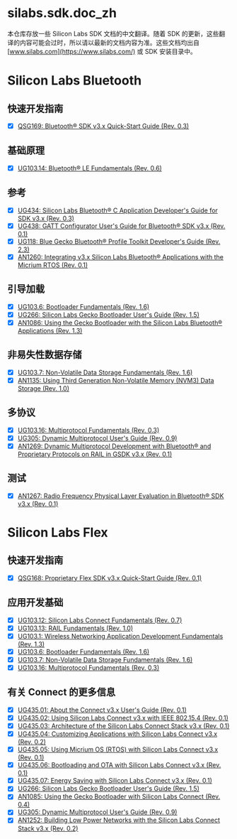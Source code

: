 # silabs.sdk.doc_zh

本仓库存放一些 Silicon Labs SDK 文档的中文翻译。随着 SDK 的更新，这些翻译的内容可能会过时，所以请以最新的文档内容为准。这些文档均出自 [www.silabs.com](https://www.silabs.com/) 或 SDK 安装目录中。

# Silicon Labs Bluetooth

## 快速开发指南

* [x] [QSG169: Bluetooth® SDK v3.x Quick-Start Guide (Rev. 0.3)](docs/QSG169%20Bluetooth%20SDK%20v3.x%20Quick-Start%20Guide.md)

## 基础原理

* [x] [UG103.14: Bluetooth® LE Fundamentals (Rev. 0.6)](docs/UG103.14%20Bluetooth%20LE%20Fundamentals.md)

## 参考

* [x] [UG434: Silicon Labs Bluetooth® C Application Developer's Guide for SDK v3.x (Rev. 0.3)](docs/UG434%20Silicon%20Labs%20Bluetooth%20C%20Application%20Developer's%20Guide%20for%20SDK%20v3.x.md)
* [x] [UG438: GATT Configurator User's Guide for Bluetooth® SDK v3.x (Rev. 0.1)](./docs/UG438%20GATT%20Configurator%20User's%20Guide%20for%20Bluetooth%20SDK%20v3.x.md)
* [x] [UG118: Blue Gecko Bluetooth® Profile Toolkit Developer's Guide (Rev. 2.3)](docs/UG118%20Blue%20Gecko%20Bluetooth%20Profile%20Toolkit%20Developer's%20Guide.md)
* [x] [AN1260: Integrating v3.x Silicon Labs Bluetooth® Applications with the Micrium RTOS (Rev. 0.1)](docs/AN1260%20Integrating%20v3.x%20Silicon%20Labs%20Bluetooth%20Applications%20with%20the%20Micrium%20RTOS.md)

## 引导加载

* [x] [UG103.6: Bootloader Fundamentals (Rev. 1.6)](./docs/UG103.6%20Bootloader%20Fundamentals.md)
* [x] [UG266: Silicon Labs Gecko Bootloader User's Guide (Rev. 1.5)](docs/UG266%20Silicon%20Labs%20Gecko%20Bootloader%20User's%20Guide.md)
* [x] [AN1086: Using the Gecko Bootloader with the Silicon Labs Bluetooth® Applications (Rev. 1.3)](docs/AN1086%20Using%20the%20Gecko%20Bootloader%20with%20the%20Silicon%20Labs%20Bluetooth%20Applications.md)

## 非易失性数据存储

* [x] [UG103.7: Non-Volatile Data Storage Fundamentals (Rev. 1.6)](docs/UG103.7%20Non-Volatile%20Data%20Storage%20Fundamentals.md)
* [x] [AN1135: Using Third Generation Non-Volatile Memory (NVM3) Data Storage (Rev. 1.0)](docs/AN1135%20Using%20Third%20Generation%20Non-Volatile%20Memory%20(NVM3)%20Data%20Storage.md)

## 多协议

* [x] [UG103.16: Multiprotocol Fundamentals (Rev. 0.3)](docs/UG103.16%20Multiprotocol%20Fundamentals.md)
* [x] [UG305: Dynamic Multiprotocol User's Guide (Rev. 0.9)](docs/UG305%20Dynamic%20Multiprotocol%20User's%20Guide.md)
* [x] [AN1269: Dynamic Multiprotocol Development with Bluetooth® and Proprietary Protocols on RAIL in GSDK v3.x (Rev. 0.1)](docs/AN1269%20Dynamic%20Multiprotocol%20Development%20with%20Bluetooth%20and%20Proprietary%20Protocols%20on%20RAIL%20in%20GSDK%20v3.x.md)

## 测试

* [x] [AN1267: Radio Frequency Physical Layer Evaluation in Bluetooth® SDK v3.x (Rev. 0.1)](docs/AN1267%20Radio%20Frequency%20Physical%20Layer%20Evaluation%20in%20Bluetooth%20SDK%20v3.x.md)

# Silicon Labs Flex

## 快速开发指南

* [x] [QSG168: Proprietary Flex SDK v3.x Quick-Start Guide (Rev. 0.1)](docs/QSG168%20Proprietary%20Flex%20SDK%20v3.x%20Quick-Start%20Guide.md)

## 应用开发基础

* [x] [UG103.12: Silicon Labs Connect Fundamentals (Rev. 0.7)](docs/UG103.12%20Silicon%20Labs%20Connect%20Fundamentals.md)
* [x] [UG103.13: RAIL Fundamentals (Rev. 1.0)](docs/UG103.13%20RAIL%20Fundamentals.md)
* [x] [UG103.1: Wireless Networking Application Development Fundamentals (Rev. 1.3)](docs/UG103.1%20Wireless%20Networking%20Application%20Development%20Fundamentals.md)
* [x] [UG103.6: Bootloader Fundamentals (Rev. 1.6)](./docs/UG103.6%20Bootloader%20Fundamentals.md)
* [x] [UG103.7: Non-Volatile Data Storage Fundamentals (Rev. 1.6)](docs/UG103.7%20Non-Volatile%20Data%20Storage%20Fundamentals.md)
* [x] [UG103.16: Multiprotocol Fundamentals (Rev. 0.3)](docs/UG103.16%20Multiprotocol%20Fundamentals.md)

## 有关 Connect 的更多信息

* [x] [UG435.01: About the Connect v3.x User's Guide (Rev. 0.1)](docs/UG435.01%20About%20the%20Connect%20v3.x%20User's%20Guide.md)
* [x] [UG435.02: Using Silicon Labs Connect v3.x with IEEE 802.15.4 (Rev. 0.1)](docs/UG435.02%20Using%20Silicon%20Labs%20Connect%20v3.x%20with%20IEEE%20802.15.4.md)
* [x] [UG435.03: Architecture of the Silicon Labs Connect Stack v3.x (Rev. 0.1)](docs/UG435.03%20Architecture%20of%20the%20Silicon%20Labs%20Connect%20Stack%20v3.x.md)
* [x] [UG435.04: Customizing Applications with Silicon Labs Connect v3.x (Rev. 0.2)](docs/UG435.04%20Customizing%20Applications%20with%20Silicon%20Labs%20Connect%20v3.x.md)
* [x] [UG435.05: Using Micrium OS (RTOS) with Silicon Labs Connect v3.x (Rev. 0.1)](docs/UG435.05%20Using%20Micrium%20OS%20(RTOS)%20with%20Silicon%20Labs%20Connect%20v3.x.md)
* [x] [UG435.06: Bootloading and OTA with Silicon Labs Connect v3.x (Rev. 0.1)](docs/UG435.06%20Bootloading%20and%20OTA%20with%20Silicon%20Labs%20Connect%20v3.x.md)
* [x] [UG435.07: Energy Saving with Silicon Labs Connect v3.x (Rev. 0.1)](docs/UG435.07%20Energy%20Saving%20with%20Silicon%20Labs%20Connect%20v3.x.md)
* [x] [UG266: Silicon Labs Gecko Bootloader User's Guide (Rev. 1.5)](docs/UG266%20Silicon%20Labs%20Gecko%20Bootloader%20User's%20Guide.md)
* [x] [AN1085: Using the Gecko Bootloader with Silicon Labs Connect (Rev. 0.4)](docs/AN1085%20Using%20the%20Gecko%20Bootloader%20with%20Silicon%20Labs%20Connect.md)
* [x] [UG305: Dynamic Multiprotocol User's Guide (Rev. 0.9)](docs/UG305%20Dynamic%20Multiprotocol%20User's%20Guide.md)
* [x] [AN1252: Building Low Power Networks with the Silicon Labs Connect Stack v3.x (Rev. 0.2)](docs/AN1252%20Building%20Low%20Power%20Networks%20with%20the%20Silicon%20Labs%20Connect%20Stack%20v3.x.md)